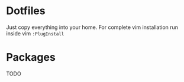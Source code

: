 # Dotfiles

Just copy everything into your home. For complete vim installation run inside vim `:PlugInstall`

# Packages

TODO
